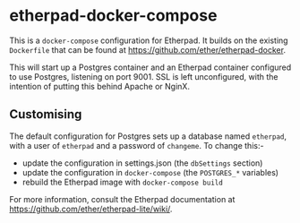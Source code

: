 # etherpad-docker-compose

This is a `docker-compose` configuration for Etherpad. It builds on the existing `Dockerfile` that can be found at https://github.com/ether/etherpad-docker.

This will start up a Postgres container and an Etherpad container configured to use Postgres, listening on port 9001. SSL is left unconfigured, with the intention of putting this behind Apache or NginX.

## Customising

The default configuration for Postgres sets up a database named `etherpad`, with a user of `etherpad` and a password of `changeme`. To change this:-

* update the configuration in settings.json (the `dbSettings` section)
* update the configuration in `docker-compose` (the `POSTGRES_*` variables)
* rebuild the Etherpad image with `docker-compose build`

For more information, consult the Etherpad documentation at https://github.com/ether/etherpad-lite/wiki/.
